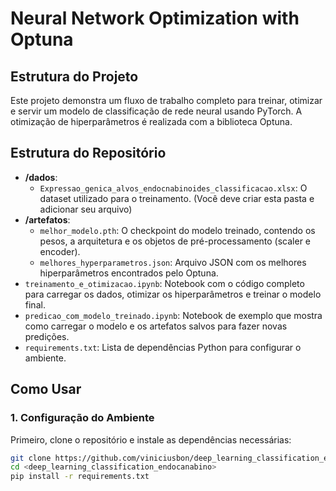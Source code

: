 # Neural Network Optimization with Optuna

## Estrutura do Projeto


Este projeto demonstra um fluxo de trabalho completo para treinar, otimizar e servir um modelo de classificação de rede neural usando PyTorch. A otimização de hiperparâmetros é realizada com a biblioteca Optuna.

## Estrutura do Repositório

- **/dados**:
  - `Expressao_genica_alvos_endocnabinoides_classificacao.xlsx`: O dataset utilizado para o treinamento. (Você deve criar esta pasta e adicionar seu arquivo)
- **/artefatos**:
  - `melhor_modelo.pth`: O checkpoint do modelo treinado, contendo os pesos, a arquitetura e os objetos de pré-processamento (scaler e encoder).
  - `melhores_hyperparametros.json`: Arquivo JSON com os melhores hiperparâmetros encontrados pelo Optuna.
- `treinamento_e_otimizacao.ipynb`: Notebook com o código completo para carregar os dados, otimizar os hiperparâmetros e treinar o modelo final.
- `predicao_com_modelo_treinado.ipynb`: Notebook de exemplo que mostra como carregar o modelo e os artefatos salvos para fazer novas predições.
- `requirements.txt`: Lista de dependências Python para configurar o ambiente.

## Como Usar

### 1. Configuração do Ambiente

Primeiro, clone o repositório e instale as dependências necessárias:

```bash
git clone https://github.com/viniciusbon/deep_learning_classification_endocanabinoides.git
cd <deep_learning_classification_endocanabino>
pip install -r requirements.txt
